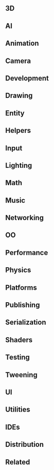 ## 3D


## AI


## Animation


## Camera


## Development


## Drawing


## Entity


## Helpers


## Input


## Lighting


## Math


## Music


## Networking


## OO


## Performance


## Physics


## Platforms


## Publishing


## Serialization


## Shaders


## Testing


## Tweening


## UI


## Utilities


## IDEs


## Distribution


## Related

